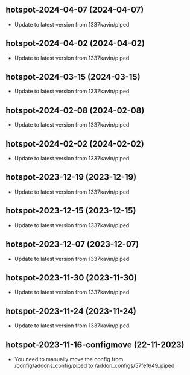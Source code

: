 
## hotspot-2024-04-07 (2024-04-07)
- Update to latest version from 1337kavin/piped

## hotspot-2024-04-02 (2024-04-02)
- Update to latest version from 1337kavin/piped

## hotspot-2024-03-15 (2024-03-15)
- Update to latest version from 1337kavin/piped

## hotspot-2024-02-08 (2024-02-08)
- Update to latest version from 1337kavin/piped

## hotspot-2024-02-02 (2024-02-02)
- Update to latest version from 1337kavin/piped

## hotspot-2023-12-19 (2023-12-19)
- Update to latest version from 1337kavin/piped

## hotspot-2023-12-15 (2023-12-15)
- Update to latest version from 1337kavin/piped

## hotspot-2023-12-07 (2023-12-07)
- Update to latest version from 1337kavin/piped

## hotspot-2023-11-30 (2023-11-30)
- Update to latest version from 1337kavin/piped

## hotspot-2023-11-24 (2023-11-24)
- Update to latest version from 1337kavin/piped
## hotspot-2023-11-16-configmove (22-11-2023)
- You need to manually move the config from /config/addons_config/piped to /addon_configs/57fef649_piped
